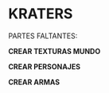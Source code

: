 # KRATERS

PARTES FALTANTES:

**CREAR TEXTURAS MUNDO**

**CREAR PERSONAJES**

**CREAR ARMAS**







